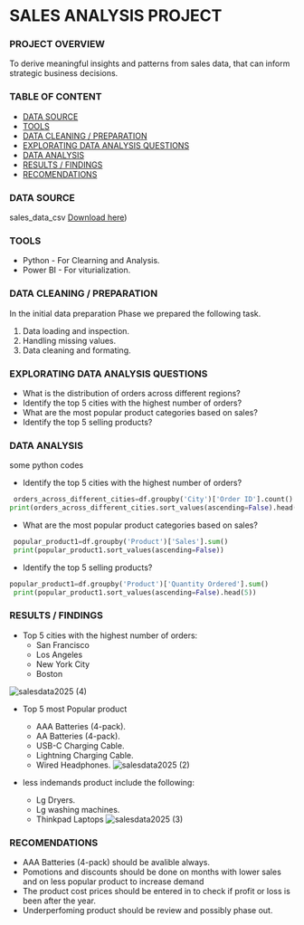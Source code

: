 # SALES ANALYSIS PROJECT
### PROJECT OVERVIEW
To derive meaningful insights and patterns from sales data, that can inform strategic business decisions.
### TABLE OF CONTENT
- [DATA SOURCE](#DATA_SOURCE)
- [TOOLS](#TOOLS)
- [DATA CLEANING / PREPARATION](#DATA_CLEANING_/_PREPARATION)
- [EXPLORATING DATA ANALYSIS QUESTIONS](#EXPLORATING_DATA_ANALYSIS_QUESTIONS)
- [DATA ANALYSIS](#DATA_ANALYSIS)
- [RESULTS / FINDINGS](#RESULTS_/_FINDINGS)
- [RECOMENDATIONS](#RECOMENDATIONS)

  
### DATA SOURCE
sales_data_csv [Download here](https://github.com/SomtooNkannebe/Data_Analysis_Projects/blob/main/Sales%20Data.csv))

### TOOLS
- Python - For Clearning and Analysis.
- Power BI - For viturialization. 

### DATA CLEANING / PREPARATION
In the initial data preparation Phase we prepared the following task. 
1. Data loading and inspection.
2. Handling missing values.
3. Data cleaning and formating.

### EXPLORATING DATA ANALYSIS QUESTIONS
-  What is the distribution of orders across different regions?
-  Identify the top 5 cities with the highest number of orders?
-  What are the most popular product categories based on sales?
-  Identify the top 5 selling products?
  
### DATA ANALYSIS
some python codes
- Identify the top 5 cities with the highest number of orders?
```python
 orders_across_different_cities=df.groupby('City')['Order ID'].count()
print(orders_across_different_cities.sort_values(ascending=False).head(5))
```
- What are the most popular product categories based on sales?
``` Python
 popular_product1=df.groupby('Product')['Sales'].sum()
 print(popular_product1.sort_values(ascending=False))
```
- Identify the top 5 selling products?
``` python
popular_product1=df.groupby('Product')['Quantity Ordered'].sum()
 print(popular_product1.sort_values(ascending=False).head(5))
```
### RESULTS / FINDINGS
- Top 5 cities with the highest number of orders:
  - San Francisco
  - Los Angeles
  - New York City
  - Boston


![salesdata2025 (4)](https://github.com/user-attachments/assets/efaabc3b-7686-4a7c-acb9-a15ab80491c2)

- Top 5 most Popular product
  - AAA Batteries (4-pack).
  - AA Batteries (4-pack).
  -  USB-C Charging Cable.
  -  Lightning Charging Cable.
  -  Wired Headphones.
![salesdata2025 (2)](https://github.com/user-attachments/assets/ab64ef29-3c58-4c80-8e9a-cc860da21e55)

    
- less indemands product include the following:
  - Lg Dryers.
  - Lg washing machines.
  - Thinkpad Laptops
![salesdata2025 (3)](https://github.com/user-attachments/assets/9f438d09-7b45-4563-8bc9-9f4fcc6a7a79)


### RECOMENDATIONS
- AAA Batteries (4-pack) should be avalible always.
- Pomotions and discounts should be done on months with lower sales and on less popular product to increase demand
- The product cost prices should be entered in to check if profit or loss is been after the year.
- Underperfoming product should be review and possibly phase out.
